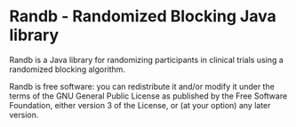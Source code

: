 Randb - Randomized Blocking Java library
========================================

Randb is a Java library for randomizing participants in clinical trials using
a randomized blocking algorithm.

Randb is free software: you can redistribute it and/or modify
it under the terms of the GNU General Public License as published by
the Free Software Foundation, either version 3 of the License, or
(at your option) any later version.